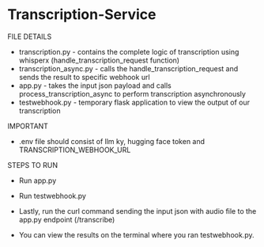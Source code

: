 # Transcription-Service

FILE DETAILS
- transcription.py - contains the complete logic of transcription using whisperx (handle_transcription_request function)
- transcription_async.py - calls the handle_transcription_request and sends the result to specific webhook url
- app.py - takes the input json payload and calls process_transcription_async to perform transcription asynchronously
- testwebhook.py - temporary flask application to view the output of our transcription


IMPORTANT
- .env file should consist of llm ky, hugging face token and TRANSCRIPTION_WEBHOOK_URL

STEPS TO RUN
- Run app.py
- Run testwebhook.py
- Lastly, run the curl command sending the input json with audio file to the app.py endpoint (/transcribe)

- You can view the results on the terminal where you ran testwebhook.py.
